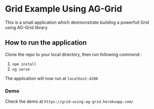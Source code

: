 # Grid Example Using AG-Grid

This is a small application which deomonstrate building a powerfull Grid using AG-Grid library

## How to run the application
Clone the repo to your local directory, then run following commond :

1. `npm install`
2. `ng serve`

The application will now run at `localhost:4200`

### Demo
Check the demo at `https://grid-using-ag-grid.herokuapp.com/`
